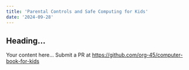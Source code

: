 ```yaml
---
title: 'Parental Controls and Safe Computing for Kids'
date: '2024-09-28'
---
```


## Heading...
Your content here...
Submit a PR at https://github.com/org-45/computer-book-for-kids
